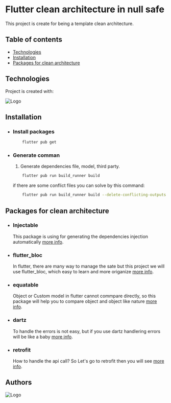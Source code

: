 # Flutter clean architecture in null safe

This project is create for being a template clean architecture.


## Table of contents
- [Technologies](#technologies)
- [Installation](#installation)
- [Packages for clean architecture](#packages-for-clean-architecture)

## Technologies
Project is created with:

![Logo](https://miro.medium.com/max/556/0*zUtZYiJ1bDTugOYY)
## Installation

- ### Install packages
    ```bash
        flutter pub get
    ``` 

- ### Generate comman
    1. Generate dependencies file, model, third party.
    ```bash
        flutter pub run build_runner build
    ``` 
    if there are some conflict files you can solve by this command:

    ```bash
        flutter pub run build_runner build --delete-conflicting-outputs
    ``` 

## Packages for clean architecture
- ### Injectable
    This package is using for generating the dependencies injection automatically [more info](https://pub.dev/packages/injectable).
- ### flutter_bloc
    In flutter, there are many way to manage the sate but this project we will use flutter_bloc, which easy to learn and more origanize [more info](https://pub.dev/packages/flutter_bloc).
- ### equatable
    Object or Custom model in flutter cannot commpare directly, so this package will help you to compare object and object like nature [more info](https://pub.dev/packages/equatable).
- ### dartz
    To handle the errors is not easy, but if you use dartz handlering errors will be like a baby [more info](https://pub.dev/packages/dartz).
- ### retrofit
    How to handle the api call? So Let's go to retrofit then you will see [more info](https://pub.dev/packages/retrofit).
## Authors

![Logo](https://comet.la/wp-content/uploads/2019/07/comet-digital-company-mobile-application-logo.png)
